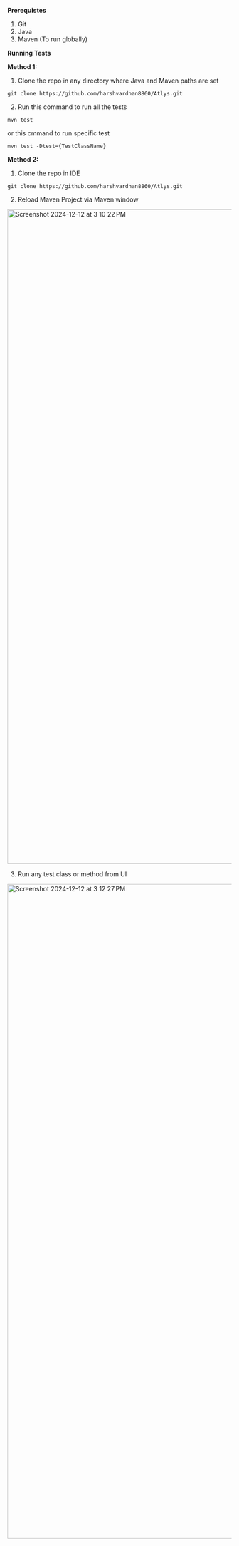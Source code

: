 **Prerequistes**

1. Git
2. Java
3. Maven (To run globally)

**Running Tests**

**Method 1:** 

1. Clone the repo in any directory where Java and Maven paths are set

`git clone https://github.com/harshvardhan8860/Atlys.git
`

2. Run this command to run all the tests

`mvn test
`

or this cmmand to run specific test

`mvn test -Dtest={TestClassName}
`

**Method 2:**

1. Clone the repo in IDE

`git clone https://github.com/harshvardhan8860/Atlys.git
`

2. Reload Maven Project via Maven window

<img width="1470" alt="Screenshot 2024-12-12 at 3 10 22 PM" src="https://github.com/user-attachments/assets/f10dd212-fc3f-48e7-bfc5-5c1e5fe43dfa" />

3. Run any test class or method from UI

<img width="1470" alt="Screenshot 2024-12-12 at 3 12 27 PM" src="https://github.com/user-attachments/assets/b4975e0f-dcd2-4368-9a34-2605e9ae4ac7" />
